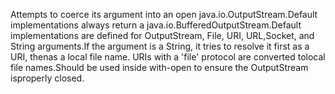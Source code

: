 Attempts to coerce its argument into an open java.io.OutputStream.Default implementations always return a java.io.BufferedOutputStream.Default implementations are defined for OutputStream, File, URI, URL,Socket, and String arguments.If the argument is a String, it tries to resolve it first as a URI, thenas a local file name.  URIs with a 'file' protocol are converted tolocal file names.Should be used inside with-open to ensure the OutputStream isproperly closed.